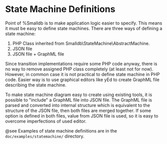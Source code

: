 State Machine Definitions
=========================

Point of %Smalldb is to make application logic easier to specify. This means it
must be easy to define state machines. There are three ways of defining a state
machine:

  1. PHP Class inherited from Smalldb\StateMachine\AbstractMachine.
  2. JSON file
  3. JSON file + GraphML file

Since transition implementations require some PHP code anyway, there is no way
to remove assigned PHP class completely (at least not for now). However, in
common case it is not practical to define state machine in PHP code. Easier way
is to use graphical editors like yEd to create GraphML file describing the
state machine.

To make state machine diagram easy to create using existing tools, it is
possible to "include" a GraphML file into JSON file. The GraphML file is parsed
and converted into internal structure which is equivalent to the structure of
the JSON file, then both files are merged together. If some option is defined
in both files, value from JSON file is used, so it is easy to overcome
imperfections of used editor.

@see Examples of state machine definitions are in the
     `doc/examples/statemachine/` directory.

